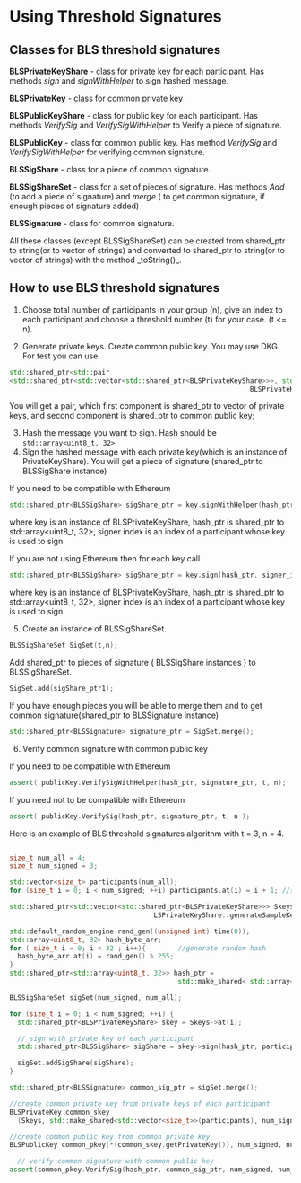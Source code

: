 # Using Threshold Signatures

<!-- SPDX-License-Identifier: (AGPL-3.0-only OR CC-BY-4.0) -->

## Classes for BLS threshold signatures

**BLSPrivateKeyShare** - class for private key for each participant. Has methods _sign_ and _signWithHelper_ to sign hashed message.

**BLSPrivateKey** - class for common private key

**BLSPublicKeyShare** - class for public key for each participant. Has methods _VerifySig_ and _VerifySigWithHelper_ to Verify a piece of signature.

**BLSPublicKey** - class for common public key. Has method _VerifySig_ and _VerifySigWithHelper_ for verifying common signature.

**BLSSigShare** - class for a piece of common signature.

**BLSSigShareSet** - class for a set of pieces of signature. Has methods _Add_ (to add a piece of signature) and _merge_ ( to get common signature, if enough pieces of signature added)

**BLSSignature** - class for common signature.

All these classes (except BLSSigShareSet) can be created from shared_ptr to string(or to vector of strings)  and converted to shared_ptr to string(or to vector of strings) with the method \_toString()_.

## How to use BLS threshold signatures

1.  Choose total number of participants in your group (n), give an index to each participant and choose a threshold number (t) for your case. (t &lt;= n).

2.  Generate private keys. Create common public key. You may use DKG.
    For test you can use

```cpp
std::shared_ptr<std::pair
<std::shared_ptr<std::vector<std::shared_ptr<BLSPrivateKeyShare>>>, std::shared_ptr<BLSPublicKey>>> keys =
                                                            BLSPrivateKeyShare::generateSampleKeys(t, n);
```

You will get a pair, which first component is shared_ptr to vector of private keys, and second component is shared_ptr to common public key;

3.  Hash the message you want to sign. Hash should be `std::array<uint8_t, 32> `
4.  Sign the hashed message with each private key(which is an instance of PrivateKeyShare). You will get a piece of signature (shared_ptr to BLSSigShare instance)

If you need to be compatible with Ethereum

```cpp
std::shared_ptr<BLSSigShare> sigShare_ptr = key.signWithHelper(hash_ptr, signer_index);
```

where key is an instance of BLSPrivateKeyShare, hash_ptr is shared_ptr to std::array&lt;uint8_t, 32>, signer index is an index of a participant whose key is used to sign

If you are not using Ethereum then for each key call

```cpp
std::shared_ptr<BLSSigShare> sigShare_ptr = key.sign(hash_ptr, signer_index)
```

where key is an instance of BLSPrivateKeyShare, hash_ptr is shared_ptr to std::array&lt;uint8_t, 32>, signer index is an index of a participant whose key is used to sign

5.  Create an instance of BLSSigShareSet.

```cpp
BLSSigShareSet SigSet(t,n);
```

Add shared_ptr to pieces of signature ( BLSSigShare instances ) to BLSSigShareSet.

```cpp
SigSet.add(sigShare_ptr1);
```

If you have enough pieces you will be able to merge them and to get common signature(shared_ptr to BLSSignature instance)

```cpp
std::shared_ptr<BLSSignature> signature_ptr = SigSet.merge();
```

6.  Verify common signature with common public key

If you need to be compatible with Ethereum

```cpp
assert( publicKey.VerifySigWithHelper(hash_ptr, signature_ptr, t, n);
```

If you need not to be compatible with Ethereum

```cpp
assert( publicKey.VerifySig(hash_ptr, signature_ptr, t, n );
```

Here is an example of BLS threshold signatures algorithm with t = 3, n = 4.

```cpp

size_t num_all = 4;
size_t num_signed = 3;

std::vector<size_t> participants(num_all);
for (size_t i = 0; i < num_signed; ++i) participants.at(i) = i + 1; //set participants indices 1,2,3

std::shared_ptr<std::vector<std::shared_ptr<BLSPrivateKeyShare>>> Skeys =
                                    LSPrivateKeyShare::generateSampleKeys(num_signed, num_all)->first;

std::default_random_engine rand_gen((unsigned int) time(0));
std::array<uint8_t, 32> hash_byte_arr;
for ( size_t i = 0; i < 32 ; i++){        //generate random hash
  hash_byte_arr.at(i) = rand_gen() % 255;
}
std::shared_ptr<std::array<uint8_t, 32>> hash_ptr =
                                          std::make_shared< std::array<uint8_t, 32> >(hash_byte_arr);

BLSSigShareSet sigSet(num_signed, num_all);

for (size_t i = 0; i < num_signed; ++i) {
  std::shared_ptr<BLSPrivateKeyShare> skey = Skeys->at(i);

  // sign with private key of each participant
  std::shared_ptr<BLSSigShare> sigShare = skey->sign(hash_ptr, participants.at(i));

  sigSet.addSigShare(sigShare);
}

std::shared_ptr<BLSSignature> common_sig_ptr = sigSet.merge();         //create common signature

//create common private key from private keys of each participant
BLSPrivateKey common_skey
  (Skeys, std::make_shared<std::vector<size_t>>(participants), num_signed, num_all);

//create common public key from common private key
BLSPublicKey common_pkey(*(common_skey.getPrivateKey()), num_signed, num_all);

  // verify common signature with common public key
assert(common_pkey.VerifySig(hash_ptr, common_sig_ptr, num_signed, num_all));

```
